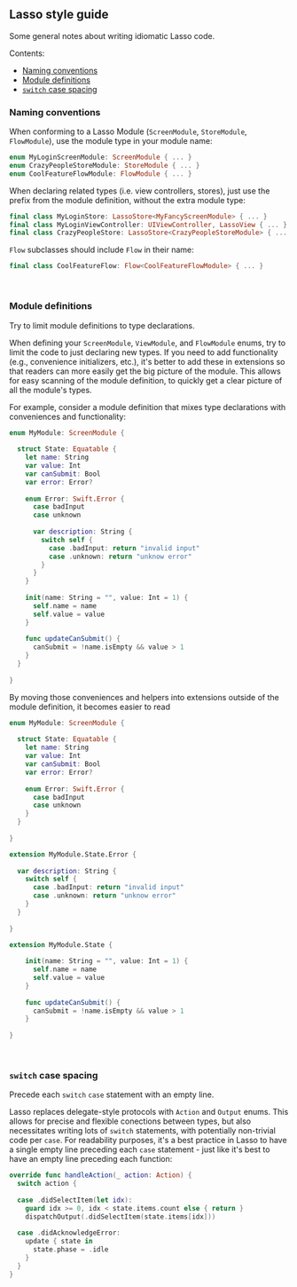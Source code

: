 ## Lasso style guide

Some general notes about writing idiomatic Lasso code.

Contents:

- [Naming conventions](#naming-conventions)
- [Module definitions](#module-definitions)
- [`switch` case spacing](#switch-case-spacing)



### Naming conventions

When conforming to a Lasso Module (`ScreenModule`, `StoreModule`, `FlowModule`), use the module type in your module name:

```swift
enum MyLoginScreenModule: ScreenModule { ... }
enum CrazyPeopleStoreModule: StoreModule { ... }
enum CoolFeatureFlowModule: FlowModule { ... }
```

When declaring related types (i.e. view controllers, stores), just use the prefix from the module definition, without the extra module type:

```swift
final class MyLoginStore: LassoStore<MyFancyScreenModule> { ... }
final class MyLoginViewController: UIViewController, LassoView { ... }
final class CrazyPeopleStore: LassoStore<CrazyPeopleStoreModule> { ... }
```

`Flow` subclasses should include `Flow` in their name:

```swift
final class CoolFeatureFlow: Flow<CoolFeatureFlowModule> { ... }
```
<br>

### Module definitions

Try to limit module definitions to type declarations.

When defining your `ScreenModule`, `ViewModule`, and `FlowModule` enums, try to limit the code to just declaring new types.  If you need to add functionality (e.g., convenience initializers, etc.), it's better to add these in extensions so that readers can more easily get the big picture of the module.  This allows for easy scanning of the module definition, to quickly get a clear picture of all the module's types.

For example, consider a module definition that mixes type declarations with conveniences and functionality:

```swift
enum MyModule: ScreenModule {
  
  struct State: Equatable {
    let name: String
    var value: Int
    var canSubmit: Bool
    var error: Error?
    
    enum Error: Swift.Error {
      case badInput
      case unknown
      
      var description: String {
        switch self {
          case .badInput: return "invalid input"
          case .unknown: return "unknow error"
        }
      }
    }
    
    init(name: String = "", value: Int = 1) {
      self.name = name
      self.value = value
    }
    
    func updateCanSubmit() {
      canSubmit = !name.isEmpty && value > 1
    }
  }
  
}
```

By moving those conveniences and helpers into extensions outside of the module definition, it becomes easier to read

```swift
enum MyModule: ScreenModule {
  
  struct State: Equatable {
    let name: String
    var value: Int
    var canSubmit: Bool
    var error: Error?
    
    enum Error: Swift.Error {
      case badInput
      case unknown
    }
  }
  
}

extension MyModule.State.Error {
  
  var description: String {
    switch self {
      case .badInput: return "invalid input"
      case .unknown: return "unknow error"
    }
  }
  
}

extension MyModule.State {
  
    init(name: String = "", value: Int = 1) {
      self.name = name
      self.value = value
    }
    
    func updateCanSubmit() {
      canSubmit = !name.isEmpty && value > 1
    }
  
}
```



<br>

### `switch` case spacing

Precede each `switch` `case` statement with an empty line.

Lasso replaces delegate-style protocols with `Action` and `Output` enums.  This allows for precise and flexible conections between types, but also necessitates writing lots of `switch` statements, with potentially non-trivial code per `case`. For readability purposes, it's a best practice in Lasso to have a single empty line preceding each `case` statement - just like it's best to have an empty line preceding each function:

```swift
override func handleAction(_ action: Action) {
  switch action {
  
  case .didSelectItem(let idx):
    guard idx >= 0, idx < state.items.count else { return }
    dispatchOutput(.didSelectItem(state.items[idx]))
  
  case .didAcknowledgeError:
    update { state in
      state.phase = .idle
    }
  }
}
```


